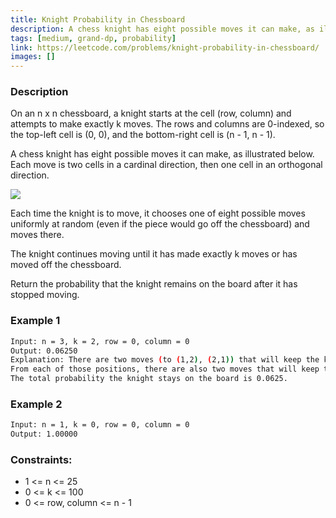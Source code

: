 ```yaml
---
title: Knight Probability in Chessboard
description: A chess knight has eight possible moves it can make, as illustrated below. Each move is two cells in a cardinal direction, then one cell in an orthogonal direction.
tags: [medium, grand-dp, probability]
link: https://leetcode.com/problems/knight-probability-in-chessboard/
images: []
---
```


### Description

On an n x n chessboard, a knight starts at the cell (row, column) and attempts to make exactly k moves. The rows and columns are 0-indexed, so the top-left cell is (0, 0), and the bottom-right cell is (n - 1, n - 1).

A chess knight has eight possible moves it can make, as illustrated below. Each move is two cells in a cardinal direction, then one cell in an orthogonal direction.


![](https://assets.leetcode.com/uploads/2018/10/12/knight.png)

Each time the knight is to move, it chooses one of eight possible moves uniformly at random (even if the piece would go off the chessboard) and moves there.

The knight continues moving until it has made exactly k moves or has moved off the chessboard.

Return the probability that the knight remains on the board after it has stopped moving.

### Example 1

```bash
Input: n = 3, k = 2, row = 0, column = 0
Output: 0.06250
Explanation: There are two moves (to (1,2), (2,1)) that will keep the knight on the board.
From each of those positions, there are also two moves that will keep the knight on the board.
The total probability the knight stays on the board is 0.0625.
```

### Example 2

```bash
Input: n = 1, k = 0, row = 0, column = 0
Output: 1.00000
```

### Constraints:

- 1 <= n <= 25
- 0 <= k <= 100
- 0 <= row, column <= n - 1